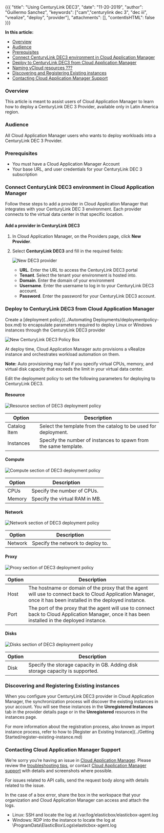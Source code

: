{{{
"title": "Using CenturyLink DEC3",
"date": "11-20-2019",
"author": "Guillermo Sanchez",
"keywords": ["cam","centurylink dec 3", "dec iii", "vrealize", "deploy", "provider"],
"attachments": [],
"contentIsHTML": false
}}}

**In this article:**

* [Overview](#overview)
* [Audience](#audience)
* [Prerequisites](#prerequisites)
* [Connect CenturyLink DEC3 environment in Cloud Application Manager](#connect-centurylink-dec3-environment-in-cloud-application-manager)
* [Deploy to CenturyLink DEC3 from Cloud Application Manager](#deploy-to-centurylink-dec3-from-cloud-application-manager)
* [Naming vCloud resources ???](#naming-vcloud-resources-)
* [Discovering and Registering Existing instances](#discovering-and-registering-existing-instances)
* [Contacting Cloud Application Manager Support](#contacting-cloud-application-manager-support)

### Overview

This article is meant to assist users of Cloud Application Manager to learn how to deploy a CenturyLink DEC 3 Provider, available only in Latin America region.

### Audience

All Cloud Application Manager users who wants to deploy workloads into a CenturyLink DEC 3 Provider.

### Prerequisites

* You must have a Cloud Application Manager Account
* Your base URL, and user credentials for your CenturyLink DEC 3 subscription

### Connect CenturyLink DEC3 environment in Cloud Application Manager

Follow these steps to add a provider in Cloud Application Manager that integrates with your CenturyLink DEC 3 environment. Each provider connects to the virtual data center in that specific location.

#### Add a provider in CenturyLink DEC3

1. In Cloud Application Manager, on the Providers page, click **New Provider**.

2. Select **CenturyLink DEC3** and fill in the required fields:

    ![New DEC3 provider](../../images/cloud-application-manager/deploying-anywhere/dec3/new-dec3-provider.png)

   * **URL**. Enter the URL to access the CenturyLink DEC3 portal
   * **Tenant**. Select the tenant your environment is hosted into.
   * **Domain**. Enter the domain of your environment
   * **Username**. Enter the username to log in to your CenturyLink DEC3 account.
   * **Password**. Enter the password for your CenturyLink DEC3 account.

### Deploy to CenturyLink DEC3 from Cloud Application Manager

Create a [deployment policy](../Automating Deployments/deploymentpolicy-box.md) to encapsulate parameters required to deploy Linux or Windows instances through the CenturyLink DEC3 provider

![New CenturyLink DEC3 Policy Box](../../images/cloud-application-manager/deploying-anywhere/dec3/new-dec3-deployment-policy.png)

At deploy time, Cloud Application Manager auto provisions a vRealize instance and orchestrates workload automation on them.

**Note:** Auto provisioning may fail if you specify virtual CPUs, memory, and virtual disk capacity that exceeds the limit in your virtual data center.

Edit the deployment policy to set the following parameters for deploying to CenturyLink DEC3.

#### Resource

![Resource section of DEC3 deployment policy](../../images/cloud-application-manager/deploying-anywhere/dec3/dec3-dp-resource.png)

| Option | Description |
|--------|-------------|
| Catalog Item | Select the template from the catalog to be used for deployment. |
| Instances | Specify the number of instances to spawn from the same template. |

#### Compute

![Compute section of DEC3 deployment policy](../../images/cloud-application-manager/deploying-anywhere/dec3/dec3-dp-compute.png)

| Option | Description |
|--------|-------------|
| CPUs | Specify the number of CPUs. |
| Memory | Specify the virtual RAM in MB. |

#### Network

![Network section of DEC3 deployment policy](../../images/cloud-application-manager/deploying-anywhere/dec3/dec3-dp-network.png)

| Option | Description |
|--------|-------------|
| Network | Specify the network to deploy to. |

#### Proxy

![Proxy section of DEC3 deployment policy](../../images/cloud-application-manager/deploying-anywhere/dec3/dec3-dp-proxy.png)

| Option | Description |
|-------------------|-------------|
| Host | The hostname or domain of the proxy that the agent will use to connect back to Cloud Application Manager, once it has been installed in the deployed instance. |
| Port | The port of the proxy that the agent will use to connect back to Cloud Application Manager, once it has been installed in the deployed instance. |

#### Disks

![Disks section of DEC3 deployment policy](../../images/cloud-application-manager/deploying-anywhere/dec3/dec3-dp-disks.png)

| Option | Description |
|--------|-------------|
| Disk | Specify the storage capacity in GB. Adding disk storage capacity is supported. |

### Discovering and Registering Existing instances

When you configure your CenturyLink DEC3 provider in Cloud Application Manager, the synchronization process will discover the existing instances in your account. You will see these instances in the **Unregistered Instances** tab in the provider details page or in the **Unregistered** resources in the instances page.

For more information about the registration process, also known as import instance process, refer to how to [Register an Existing Instance](../Getting Started/register-existing-instance.md)

### Contacting Cloud Application Manager Support

We’re sorry you’re having an issue in [Cloud Application Manager](https://www.ctl.io/cloud-application-manager/). Please review the [troubleshooting tips](../Troubleshooting/troubleshooting-tips.md), or contact [Cloud Application Manager support](mailto:incident@CenturyLink.com) with details and screenshots where possible.

For issues related to API calls, send the request body along with details related to the issue.

In the case of a box error, share the box in the workspace that your organization and Cloud Application Manager can access and attach the logs.

* Linux: SSH and locate the log at /var/log/elasticbox/elasticbox-agent.log
* Windows: RDP into the instance to locate the log at \ProgramData\ElasticBox\Logs\elasticbox-agent.log
